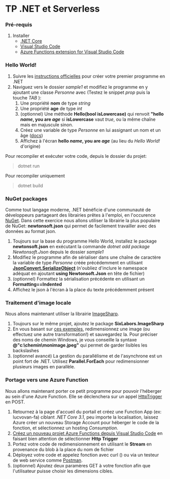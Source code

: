 # TP .NET et Serverless

### Pré-requis
1. Installer
    - [.NET Core](https://dotnet.microsoft.com/download/dotnet-core)
    - [Visual Studio Code](https://code.visualstudio.com/)
    - [Azure Functions extension for Visual Studio Code](https://marketplace.visualstudio.com/items?itemName=ms-azuretools.vscode-azurefunctions)

### Hello World!
1. Suivre les [instructions officielles](https://docs.microsoft.com/en-us/dotnet/core/get-started) pour créer votre premier programme en .NET
2. Naviguez vers le dossier *sample1* et modifiez le programme en y ajoutant une classe *Personne* avec (Testez le snippet *prop* puis la touche *TAB* ):
    1. Une propriété **nom** de type *string*
    2. Une propriété **age** de type *int*
    3. (optionnel) Une méthode **Hello(bool isLowercase)** qui renvoit **"hello *name*, you are *age*** si **isLowercase** vaut *true*, ou la même chaîne mais en majuscule sinon.
    4. Créez une variable de type *Personne* en lui assignant un nom et un âge ([docs](https://docs.microsoft.com/en-us/dotnet/csharp/programming-guide/classes-and-structs/instance-constructors))
    5. Affichez à l'écran **hello *name*, you are *age*** (au lieu du *Hello World!* d'origine)

Pour recompiler et exécuter votre code, depuis le dossier du projet:
> dotnet run

Pour recompiler uniquement
> dotnet build

### NuGet packages
Comme tout langage moderne, .NET bénéficie d'une communauté de développeurs partageant des librairies prêtes à l'emploi, en l'occurence [NuGet](https://nuget.org). Dans cette exercice nous allons utiliser la librairie la plus populaire de NuGet: **newtonsoft.json** qui permet de facilement travailler avec des données au format json.

1. Toujours sur la base du programme Hello World, installez le package **newtonsoft.json** en exécutant la commande *dotnet add package Newtonsoft.Json* depuis le dossier *sample1*
2. Modifiez le programme afin de sérialiser dans une chaîne de caractère la variable de type *Personne* créée précédemment en utilisant [**JsonConvert.SerializeObject**](https://www.newtonsoft.com/json/help/html/SerializingJSON.htm#JsonConvert) (n'oubliez d'inclure le namespace adéquat en ajoutant **using Newtonsoft.Json** en tête de fichier)
3. (optionnel) Formattez la sérialisation précédente en utilisant un **Formatting==Indented**
4. Affichez le json à l'écran à la place du texte précédemment présent

### Traitement d'image locale
Nous allons maintenant utiliser la librairie [ImageSharp](https://github.com/SixLabors/ImageSharp).

1. Toujours sur le même projet, ajoutez le package **SixLabors.ImageSharp**
2. En vous basant sur [ces exemples](https://docs.sixlabors.com/articles/imagesharp/gettingstarted.html), redimensionnez une image (ou effectuez une autre transformation!) et sauvegardez la. Pour préciser des noms de chemin Windows, je vous conseille la syntaxe **@"c:\chemin\monimage.jpeg"** qui permet de garder lisibles les backslashes
3. (optionnel avancé) La gestion du parallélisme et de l'asynchrone est un point fort de .NET. Utilisez **Parallel.ForEach** pour redimensionner plusieurs images en parallèle.

### Portage vers une Azure Function
Nous allons maintenant porter ce petit programme pour pouvoir l'héberger au sein d'une Azure Function. Elle se déclenchera sur un appel [HttpTrigger](https://docs.microsoft.com/en-us/azure/azure-functions/functions-bindings-storage-blob-trigger?tabs=csharp) en POST.

1. Retournez à la page d'accueil du portail et créez une Function App (ex: lucvovan-fa) ciblant *.NET Core 3.1*, peu importe la localisation, laissez Azure créer un nouveau Storage Account pour héberger le code de la fonction, et sélectionnez un hosting *Consumption*.
2. [Créez un nouveau projet Azure Functions depuis Visual Studio Code](https://docs.microsoft.com/fr-fr/azure/azure-functions/create-first-function-vs-code-csharp) en faisant bien attention de sélectionner **Http Trigger**
3. Portez votre code de redimensionnement en utilisant le **Stream** en provenance du blob à la place du nom de fichier
4. Déployez votre code et appelez fonction avec curl () ou via un testeur de web service comme [Postman](https://www.postman.com/downloads/).
5. (optionnel) Ajoutez deux paramères GET à votre fonction afin que l'utilisateur puisse choisir les dimensions cibles.
